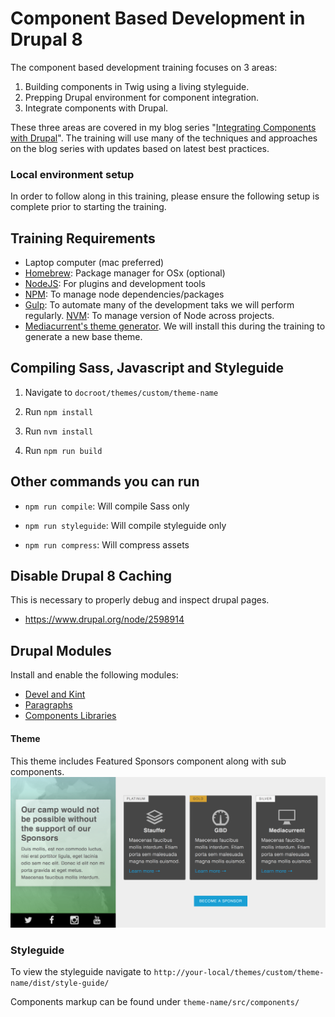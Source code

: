 # Component Based Development in Drupal 8
The component based development training focuses on 3 areas:
1. Building components in Twig using a living styleguide.
2. Prepping Drupal environment for component integration.
3. Integrate components with Drupal.

These three areas are covered in my blog series "[Integrating Components with Drupal](https://www.mediacurrent.com/blog/integrating-components-drupal-8-part-1)".
The training will use many of the techniques and approaches on the blog series with updates based on latest best practices.

### Local environment setup

In order to follow along in this training, please ensure the following setup is complete prior to starting the training.

## Training Requirements
* Laptop computer (mac preferred)
* [Homebrew](https://brew.sh/): Package manager for OSx (optional)
* [NodeJS](https://nodejs.org/en/): For plugins and development tools
* [NPM](https://www.npmjs.com/):  To manage node dependencies/packages
* [Gulp](https://gulpjs.com/): To automate many of the development taks we will perform
 regularly.
[NVM](https://github.com/creationix/nvm): To manage version of Node across projects.
* [Mediacurrent's theme generator](https://github.com/mediacurrent/theme_generator_8).  We will install this during the training to generate a new base theme.

## Compiling Sass, Javascript and Styleguide
1. Navigate to `docroot/themes/custom/theme-name`

2. Run `npm install`

3. Run `nvm install`

4. Run `npm run build`

## Other commands you can run
* `npm run compile`: Will compile Sass only

* `npm run styleguide`: Will compile styleguide only

* `npm run compress`:  Will compress assets


## Disable Drupal 8 Caching
This is necessary to properly debug and inspect drupal pages.
* https://www.drupal.org/node/2598914

## Drupal Modules
Install and enable the following modules:
* [Devel and Kint](https://www.drupal.org/project/devel)
* [Paragraphs](https://www.drupal.org/project/paragraphs)
* [Components Libraries](https://www.drupal.org/project/components)

#### Theme
This theme includes Featured Sponsors component along with sub components.
![Featured Sponsors Component](/badcamp.png "Featured Sponsors Component")

### Styleguide
To view the styleguide navigate to `http://your-local/themes/custom/theme-name/dist/style-guide/`

Components markup can be found under `theme-name/src/components/`



